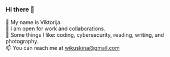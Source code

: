 ### Hi there 👋

🌱 My name is Viktorija.<br>
🔭 I am open for work and collaborations.<br>
👯 Some things I like: coding, cybersecurity, reading, writing, and photography.<br>
📫 You can reach me at wikuskina@gmail.com<br>
